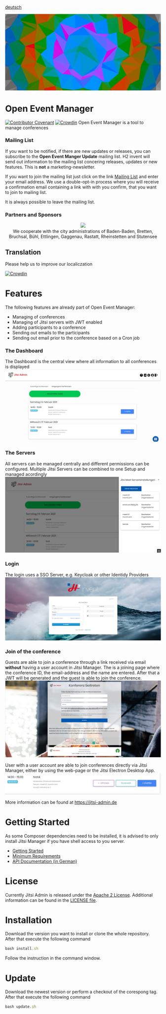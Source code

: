 [deutsch](README_de.md)

![Server](docs/images/header.png)
# Open Event Manager

[![Contributor Covenant](https://img.shields.io/badge/Contributor%20Covenant-v2.0%20adopted-ff69b4.svg)](code_of_conduct.md)
[![Crowdin](https://badges.crowdin.net/open-event-manager/localized.svg)](https://crowdin.com/project/open-event-manager)
Open Event Manager is a tool to manage conferences



### Mailing List

If you want to be notified, if there are new updates or releases, you can subscribe to the __Open Event Manger Update__ mailing list.
H2 invent will send out information to the mailing list concering releases, updates or new features.
This is __not__ a marketing-newsletter.

If you want to join the mailing list just click on the link [Mailing List](https://verteiler.h2-invent.com/?p=subscribe&id=2) and enter your email address.
We use a double-opt-in process where you will receive a confirmation email containing a link with with you confirm, that you want to join to mailing list.

It is always possible to leave the mailing list.

### Partners and Sponsors
<div style="text-align: center">

<img src="https://readi.de/wp-content/uploads/sites/5/2020/10/cropped-Logo-Simplified-mit-Text-e1602047847827.png" width="200px">
<br>
We cooperate with the city administrations of Baden-Baden, Bretten, Bruchsal, Bühl, Ettlingen, Gaggenau, Rastatt, Rheinstetten and Stutensee
</div>

## Translation
Please help us to improve our localiczation

[![Crowdin](https://badges.crowdin.net/open-event-manager/localized.svg)](https://crowdin.com/project/open-event-manager)

# Features

The following features are already part of Open Event Manager:

* Managing of conferences
* Managing of Jitsi servers with JWT enabled
* Adding participants to a conference
* Sending out emails to the participants
* Sending out email prior to the conference based on a Cron job

### The Dashboard

The Dashboard is the central view where all information to all conferences is displayed
![Dashboard](docs/images/dashboard-heading.jpg)

### The Servers

All servers can be managed centrally and different permissions can be configured.
Multiple Jitsi Servers can be combined to one Setup and managed acordingly
![Server](docs/images/server.jpg)

### Login

The login uses a SSO Server, e.g. Keycloak or other Identidy Providers
![Login](docs/images/login.jpg)

### Join of the conference

Guests are able to join a conference through a link received via email __without__ having a user account in Jitsi Manager.
The is a joining page where the conference ID, the email-address and the name are entered.
After that a JWT will be generated and the guest is able to join the conference.
![Join](docs/images/join.jpg)

User with a user account are able to join conferences directly via Jitsi Manager, either by using the web-page or the Jitsi Electron Desktop App.
![Join](docs/images/joint-internal.jpg)

More information can be found at https://jitsi-admin.de

# Getting Started

As some Composer dependencies need to be installed, it is advised to only install Jitsi Manager if you have shell access to you server.

* [Getting Started ](https://github.com/H2-invent/jitsi-admin/wiki/Get-Started-English)
* [Minimum Requirements](https://github.com/H2-invent/jitsi-admin/wiki/Minimum-server-requirements-English)
* [API Documentation (in German)](https://github.com/H2-invent/jitsi-admin/wiki/API-Endpoints)

# License

Currently Jitsi Admin is released under the [Apache 2 License](https://www.apache.org/licenses/LICENSE-2.0). 
Additional information can be found in the [LICENSE file](LICENSE).

# Installation
Download the version you want to install or clone the whole repository.
After that execute the following command
```javascript
bash install.sh
```
Follow the instruction in the command window.
# Update
Download the newest version or perform a checkout of the corespong tag.
After that execute the following command
```javascript
bash update.sh
```

